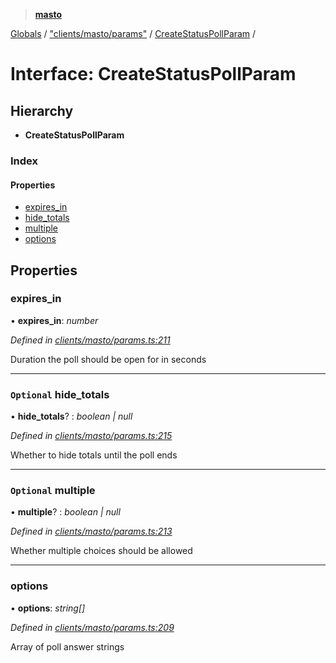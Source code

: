 > **[masto](../README.md)**

[Globals](../globals.md) / ["clients/masto/params"](../modules/_clients_masto_params_.md) / [CreateStatusPollParam](_clients_masto_params_.createstatuspollparam.md) /

# Interface: CreateStatusPollParam

## Hierarchy

* **CreateStatusPollParam**

### Index

#### Properties

* [expires_in](_clients_masto_params_.createstatuspollparam.md#expires_in)
* [hide_totals](_clients_masto_params_.createstatuspollparam.md#optional-hide_totals)
* [multiple](_clients_masto_params_.createstatuspollparam.md#optional-multiple)
* [options](_clients_masto_params_.createstatuspollparam.md#options)

## Properties

###  expires_in

• **expires_in**: *number*

*Defined in [clients/masto/params.ts:211](https://github.com/neet/masto.js/blob/aaa534e/src/clients/masto/params.ts#L211)*

Duration the poll should be open for in seconds

___

### `Optional` hide_totals

• **hide_totals**? : *boolean | null*

*Defined in [clients/masto/params.ts:215](https://github.com/neet/masto.js/blob/aaa534e/src/clients/masto/params.ts#L215)*

Whether to hide totals until the poll ends

___

### `Optional` multiple

• **multiple**? : *boolean | null*

*Defined in [clients/masto/params.ts:213](https://github.com/neet/masto.js/blob/aaa534e/src/clients/masto/params.ts#L213)*

Whether multiple choices should be allowed

___

###  options

• **options**: *string[]*

*Defined in [clients/masto/params.ts:209](https://github.com/neet/masto.js/blob/aaa534e/src/clients/masto/params.ts#L209)*

Array of poll answer strings